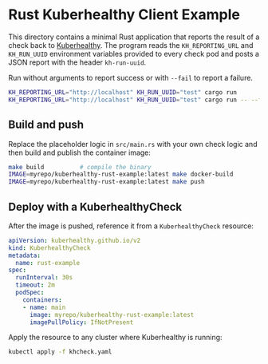# Rust Kuberhealthy Client Example

This directory contains a minimal Rust application that reports the result of a check back to [Kuberhealthy](https://github.com/kuberhealthy/kuberhealthy).
The program reads the `KH_REPORTING_URL` and `KH_RUN_UUID` environment variables provided to every check pod and posts a JSON
report with the header `kh-run-uuid`.

Run without arguments to report success or with `--fail` to report a failure.

```bash
KH_REPORTING_URL="http://localhost" KH_RUN_UUID="test" cargo run
KH_REPORTING_URL="http://localhost" KH_RUN_UUID="test" cargo run -- --fail
```

## Build and push

Replace the placeholder logic in `src/main.rs` with your own check logic and then build and publish the container image:

```bash
make build          # compile the binary
IMAGE=myrepo/kuberhealthy-rust-example:latest make docker-build
IMAGE=myrepo/kuberhealthy-rust-example:latest make push
```

## Deploy with a KuberhealthyCheck

After the image is pushed, reference it from a `KuberhealthyCheck` resource:

```yaml
apiVersion: kuberhealthy.github.io/v2
kind: KuberhealthyCheck
metadata:
  name: rust-example
spec:
  runInterval: 30s
  timeout: 2m
  podSpec:
    containers:
    - name: main
      image: myrepo/kuberhealthy-rust-example:latest
      imagePullPolicy: IfNotPresent
```

Apply the resource to any cluster where Kuberhealthy is running:

```bash
kubectl apply -f khcheck.yaml
```
